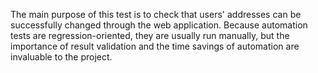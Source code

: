 The main purpose of this test is to check that users' addresses can be successfully changed through the web application. 
Because automation tests are regression-oriented, they are usually run manually, but the importance of result validation and the time savings of automation are invaluable to the project.
